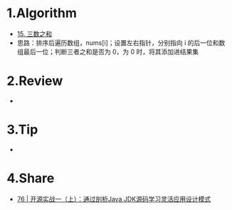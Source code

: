 # 1.Algorithm
- [15. 三数之和](https://leetcode-cn.com/problems/3sum/)
- 思路：排序后遍历数组，nums[i]；设置左右指针，分别指向 i 的后一位和数组最后一位；判断三者之和是否为 0，为 0 时，将其添加进结果集

# 2.Review
- 

# 3.Tip
- 
  
# 4.Share
- [76 | 开源实战一（上）：通过剖析Java JDK源码学习灵活应用设计模式](https://time.geekbang.org/column/article/229996)